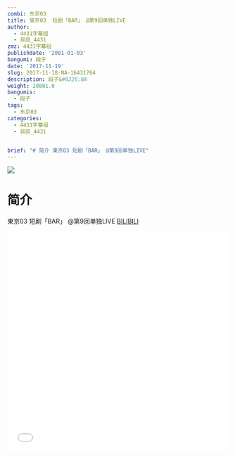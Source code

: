 ```yaml
---
combi: 东京03
title: 東京03  短剧「BAR」 @第9回单独LIVE
author:
  - 4431字幕组
  - 叔叔_4431
zmz: 4431字幕组
publishdate: '2001-01-03'
bangumi: 段子
date: '2017-11-19'
slug: 2017-11-18-NA-16431764
description: 段子&#8226;NA
weight: 28881.0
bangumis:
  - 段子
tags:
  - 东京03
categories:
  - 4431字幕组
  - 叔叔_4431


brief: "# 简介 東京03 短剧「BAR」 @第9回单独LIVE"
---
```

![](https://i.imgur.com/Dteyjbi.png)
# 简介  
東京03  短剧「BAR」 @第9回单独LIVE
  [BILIBILI](https://www.bilibili.com/video/av16431764/)

<div class="vcontainer">  <iframe class="video" src="//www.bilibili.com/blackboard/player.html?aid=16431764" width="100%" height="500" frameborder="0" allowfullscreen="allowfullscreen"></iframe></div>
